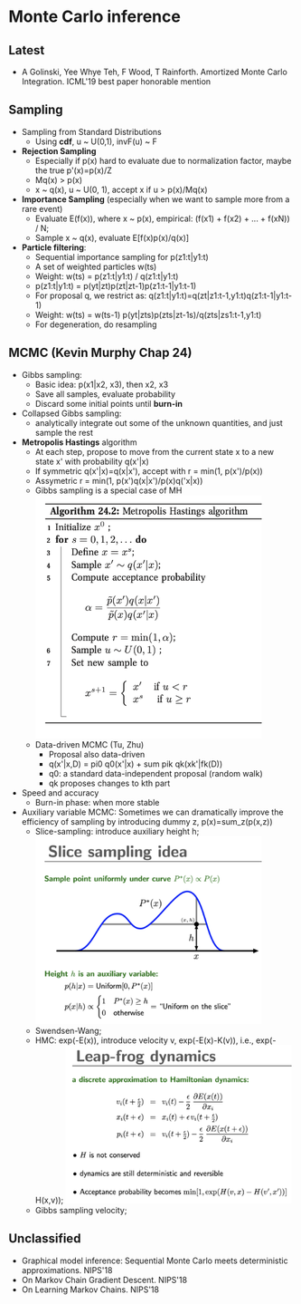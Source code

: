 # Monte Carlo inference

## Latest
- A Golinski, Yee Whye Teh, F Wood, T Rainforth. Amortized Monte Carlo Integration. ICML'19 best paper honorable mention

## Sampling
- Sampling from Standard Distributions
	- Using **cdf**, u ~ U(0,1), invF(u) ~ F
- **Rejection Sampling**
	- Especially if p(x) hard to evaluate due to normalization factor, maybe the true p'(x)=p(x)/Z
	- Mq(x) > p(x)
	- x ~ q(x), u ~ U(0, 1), accept x if u > p(x)/Mq(x)
- **Importance Sampling** (especially when we want to sample more from a rare event)
	- Evaluate E(f(x)), where x ~ p(x), empirical: (f(x1) + f(x2) + ... + f(xN)) / N;
	- Sample x ~ q(x), evaluate E[f(x)p(x)/q(x)]
- **Particle filtering**:
	- Sequential importance sampling for p(z1:t|y1:t)
	- A set of weighted particles w(ts)
	- Weight: w(ts) = p(z1:t|y1:t) / q(z1:t|y1:t)
	- p(z1:t|y1:t) = p(yt|zt)p(zt|zt-1)p(z1:t-1|y1:t-1)
	- For proposal q, we restrict as: q(z1:t|y1:t)=q(zt|z1:t-1,y1:t)q(z1:t-1|y1:t-1)
	- Weight: w(ts) = w(ts-1) p(yt|zts)p(zts|zt-1s)/q(zts|zs1:t-1,y1:t)
	- For degeneration, do resampling

## MCMC (Kevin Murphy Chap 24)
- Gibbs sampling:
	- Basic idea: p(x1|x2, x3), then x2, x3
	- Save all samples, evaluate probability
	- Discard some initial points until **burn-in**
- Collapsed Gibbs sampling:
	- analytically integrate out some of the unknown quantities, and just sample the rest
- **Metropolis Hastings** algorithm
	- At each step, propose to move from the current state x to a new state x' with probability q(x'|x)
	- If symmetric q(x'|x)=q(x|x'), accept with r = min(1, p(x')/p(x))
	- Assymetric r = min(1, p(x')q(x|x')/p(x)q('x|x))
	- Gibbs sampling is a special case of MH
		<img src="/Basic-ML/images/mc/mh.png" alt="drawing" width="400"/>
	- Data-driven MCMC (Tu, Zhu)
		- Proposal also data-driven
		- q(x'|x,D) = pi0 q0(x'|x) + sum pik qk(xk'|fk(D))
		- q0: a standard data-independent proposal (random walk)
		- qk proposes changes to kth part
- Speed and accuracy
	- Burn-in phase: when more stable
- Auxiliary variable MCMC: Sometimes we can dramatically improve the efficiency of sampling by introducing dummy z, p(x)=sum_z(p(x,z))
	- Slice-sampling: introduce auxiliary height h;
		<img src="/Basic-ML/images/mc/slice-mc.png" alt="drawing" width="400"/>
	- Swendsen-Wang;
	- HMC: exp(-E(x)), introduce velocity v, exp(-E(x)-K(v)), i.e., exp(-H(x,v));
		<img src="/Basic-ML/images/mc/hmc.png" alt="drawing" width="400"/>
	- Gibbs sampling velocity;

## Unclassified
- Graphical model inference: Sequential Monte Carlo meets deterministic approximations. NIPS'18
- On Markov Chain Gradient Descent. NIPS'18
- On Learning Markov Chains. NIPS'18
